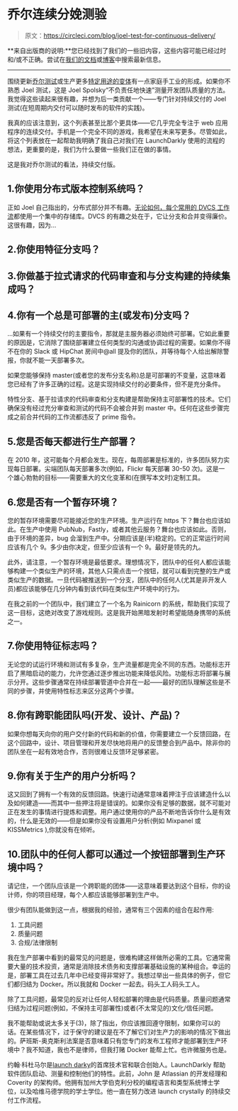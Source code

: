 # 乔尔连续分娩测验

> 原文：<https://circleci.com/blog/joel-test-for-continuous-delivery/>

**来自出版商的说明:**您已经找到了我们的一些旧内容，这些内容可能已经过时和/或不正确。尝试在[我们的文档](https://circleci.com/docs/)或[博客](https://circleci.com/blog/)中搜索最新信息。

* * *

围绕更新[乔尔测试](http://www.joelonsoftware.com/articles/fog0000000043.html)或生产更多[特定用途的变体](http://simpleprogrammer.com/2015/02/16/joel-test-programmers-simple-programmer-test/)有一点家庭手工业的形成。如果你不熟悉 Joel 测试，这是 Joel Spolsky“不负责任地快速”测量开发团队质量的方法。我觉得这些读起来很有趣，并想为后一类贡献一个——专门针对持续交付的 Joel 测试(在短周期内交付可以随时发布的软件的实践)。

我真的应该注意到，这个列表甚至比那个更具体——它几乎完全专注于 web 应用程序的连续交付。手机是一个完全不同的游戏，我希望在未来写更多。尽管如此，将这个列表放在一起帮助我明确了我自己对我们在 LaunchDarkly 使用的流程的想法，更重要的是，我们为什么要做一些我们正在做的事情。

这是我对乔尔测试的看法，持续交付版。

## 1.你使用分布式版本控制系统吗？

正如 Joel 自己指出的，分布式部分并不有趣。[无论如何，每个常用的 DVCS 工作流](https://www.atlassian.com/git/tutorials/comparing-workflows/)都使用一个集中的存储库。DVCS 的有趣之处在于，它让分支和合并变得廉价。这很有趣，因为…

## 2.你使用特征分支吗？

## 3.你做基于拉式请求的代码审查和与分支构建的持续集成吗？

## 4.你有一个总是可部署的主(或发布)分支吗？

…如果有一个持续交付的主要指令，那就是主服务器必须始终可部署。它如此重要的原因是，它消除了围绕部署建立任何类型的沟通或协调过程的需要。如果你不得不在你的 Slack 或 HipChat 房间中@all 提及你的团队，并等待每个人给出解除警报，你就不能一天部署多次。

如果您能够保持 master(或者您的发布分支名称)总是可部署的不变量，这意味着您已经有了许多正确的过程。这是实现持续交付的必要条件，但不是充分条件。

特性分支、基于拉请求的代码审查和分支构建是帮助保持主可部署性的技术。它们确保没有经过充分审查和测试的代码不会被合并到 master 中。任何在这些步骤完成之前合并代码的工作流都违反了 prime 指令。

## 5.您是否每天都进行生产部署？

在 2010 年，这可能每个月都会发生。现在，每周部署是标准的，许多团队努力实现每日部署。尖端团队每天部署多次(例如，Flickr 每天部署 30-50 次)。这是一个雄心勃勃的目标——需要重大的文化变革和(在撰写本文时)定制工具。

## 6.您是否有一个暂存环境？

您的暂存环境需要尽可能接近您的生产环境。生产运行在 https 下？舞台也应该如此。在生产中使用 PubNub，Fastly，或者其他云服务？舞台也应该如此。否则，由于环境的差异，bug 会溜到生产中。分期应该是(半)稳定的。它的正常运行时间应该有几个 9。多少由你决定，但至少应该有一个 9。最好是领先的九。

此外，请注意，一个暂存环境是最低要求。理想情况下，团队中的任何人都应该能够构建一个类似生产的环境，其他人只需点击一个按钮，就可以看到完整的生产或类似生产的数据。一旦代码被推送到一个分支，团队中的任何人(尤其是非开发人员)都应该能够在几分钟内看到该代码在类似生产环境中的行为。

在我之前的一个团队中，我们建立了一个名为 Rainicorn 的系统，帮助我们实现了这一目标，这绝对改变了游戏规则。这是我开始黑暗发射时希望能随身携带的系统之一。

## 7.你使用特征标志吗？

无论您的试运行环境和测试有多复杂，生产流量都是完全不同的东西。功能标志开启了黑暗启动的能力，允许您通过逐步推出功能来降低风险。功能标志将部署与展示分开。这些步骤通常在持续部署管道中合并在一起——最好的团队理解这些是不同的步骤，并使用特性标志来区分这两个步骤。

## 8.你有跨职能团队吗(开发、设计、产品)？

如果你想每天向你的用户交付新的代码和新的价值，你需要建立一个反馈回路，在这个回路中，设计、项目管理和开发尽快地将用户的反馈整合到产品中。除非你的团队坐在一起有效地合作，否则很难让反馈环足够紧密。

## 9.你有关于生产的用户分析吗？

这又回到了拥有一个有效的反馈回路。快速行动通常意味着押注于应该建造什么以及如何建造——而其中一些押注将是错误的。如果你没有足够的数据，就不可能对正在发生的事情进行提炼和调整。用户通过使用你的产品不断地告诉你什么是有效的，什么是无效的——但是如果你没有设置用户分析(例如 Mixpanel 或 KISSMetrics ),你就没有在倾听。

## 10.团队中的任何人都可以通过一个按钮部署到生产环境中吗？

请记住，一个团队应该是一个跨职能的团体——这意味着要达到这个目标，你的设计师，你的项目经理，每个人都应该能够部署到生产中。

很少有团队能做到这一点，根据我的经验，通常有三个因素的组合在起作用:

1.  工具问题
2.  质量问题
3.  合规/法律限制

我在生产部署中看到的最常见的问题是，很难构建这样做所必需的工具。它通常需要大量的技术投资，通常是消除技术债务和支撑部署基础设施的某种组合。幸运的是，部署工具在过去几年中已经变得非常好了。我想过举出一些具体的例子，但它们都归结为 Docker。所以我就和 Docker 一起去。码头工人码头工人。

除了工具问题，最常见的反对让任何人轻松部署的理由是代码质量。质量问题通常归结为过程问题(例如，不保持主可部署性)或者(不太常见的)文化/信任问题。

我不能帮助或说太多关于(3)，除了指出，你应该推回遵守限制，如果你可以的话。在某些情况下，过于保守的建议是在不了解它们对生产力的影响的情况下做出的。萨班斯-奥克斯利法案是否意味着只有您专门的发布工程师才能部署到生产环境中？我不知道，我也不是律师，但我打赌 Docker 能帮上忙。也许微服务也是。

约翰·科杜马尔是[launch darky](http://launchdarkly.com/)的首席技术官和联合创始人。LaunchDarkly 帮助软件团队启动、测量和控制他们的特性。此前，John 是 Atlassian 的开发经理和 Coverity 的架构师。他拥有加州大学伯克利分校的编程语言和类型系统博士学位，以及哈维马德学院的学士学位。他一直在努力改进 launch crystally 的持续交付工作流程。